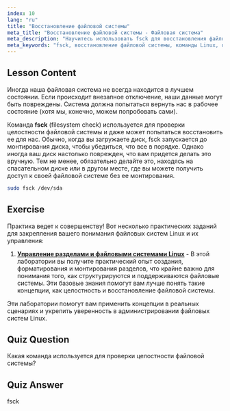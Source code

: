 ```yaml
---
index: 10
lang: "ru"
title: "Восстановление файловой системы"
meta_title: "Восстановление файловой системы - Файловая система"
meta_description: "Научитесь использовать fsck для восстановления файловой системы Linux и восстановления данных. Узнайте, как проверять и исправлять ошибки диска с помощью этой важной команды. Начните свой путь в Linux!"
meta_keywords: "fsck, восстановление файловой системы, команды Linux, ошибки диска, восстановление данных, учебник Linux, руководство для начинающих"
---
```


## Lesson Content

Иногда наша файловая система не всегда находится в лучшем состоянии. Если происходит внезапное отключение, наши данные могут быть повреждены. Система должна попытаться вернуть нас в рабочее состояние (хотя мы, конечно, можем попробовать сами).

Команда **fsck** (filesystem check) используется для проверки целостности файловой системы и даже может попытаться восстановить ее для нас. Обычно, когда вы загружаете диск, fsck запускается до монтирования диска, чтобы убедиться, что все в порядке. Однако иногда ваш диск настолько поврежден, что вам придется делать это вручную. Тем не менее, обязательно делайте это, находясь на спасательном диске или в другом месте, где вы можете получить доступ к своей файловой системе без ее монтирования.

```bash
sudo fsck /dev/sda
```

## Exercise

Практика ведет к совершенству! Вот несколько практических заданий для закрепления вашего понимания файловых систем Linux и их управления:

1. **[Управление разделами и файловыми системами Linux](https://labex.io/ru/labs/comptia-manage-linux-partitions-and-filesystems-590845)** - В этой лаборатории вы получите практический опыт создания, форматирования и монтирования разделов, что крайне важно для понимания того, как структурируются и поддерживаются файловые системы. Эти базовые знания помогут вам лучше понять такие концепции, как целостность и восстановление файловой системы.

Эти лаборатории помогут вам применить концепции в реальных сценариях и укрепить уверенность в администрировании файловых систем Linux.

## Quiz Question

Какая команда используется для проверки целостности файловой системы?

## Quiz Answer

fsck
